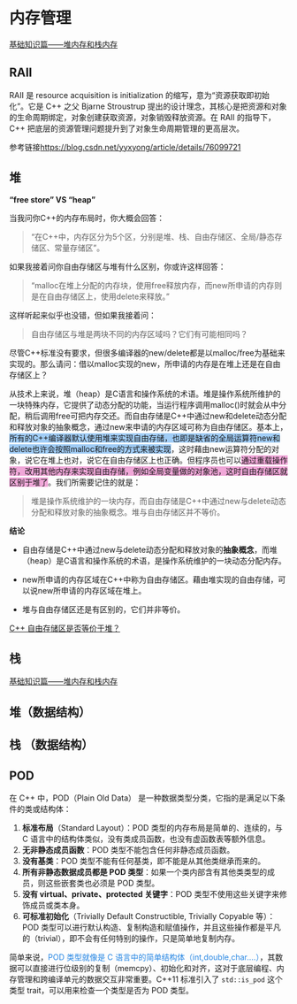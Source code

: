 
# 内存管理
[基础知识篇——堆内存和栈内存](https://blog.csdn.net/qq_41498261/article/details/83583466)
## RAII
RAII 是 resource acquisition is initialization 的缩写，意为“资源获取即初始化”。它是 C++ 之父 Bjarne Stroustrup 提出的设计理念，其核心是把资源和对象的生命周期绑定，对象创建获取资源，对象销毁释放资源。在 RAII 的指导下，C++ 把底层的资源管理问题提升到了对象生命周期管理的更高层次。

参考链接<https://blog.csdn.net/yyxyong/article/details/76099721>

## 堆

 **“free store” VS “heap”**
 
当我问你C++的内存布局时，你大概会回答：
> “在C++中，内存区分为5个区，分别是堆、栈、自由存储区、全局/静态存储区、常量存储区”。

如果我接着问你自由存储区与堆有什么区别，你或许这样回答：
> “malloc在堆上分配的内存块，使用free释放内存，而new所申请的内存则是在自由存储区上，使用delete来释放。”

这样听起来似乎也没错，但如果我接着问：
> 自由存储区与堆是两块不同的内存区域吗？它们有可能相同吗？

尽管C++标准没有要求，但很多编译器的new/delete都是以malloc/free为基础来实现的。那么请问：借以malloc实现的new，所申请的内存是在堆上还是在自由存储区上？

从技术上来说，堆（heap）是C语言和操作系统的术语。堆是操作系统所维护的一块特殊内存，它提供了动态分配的功能，当运行程序调用malloc()时就会从中分配，稍后调用free可把内存交还。而自由存储是C++中通过new和delete动态分配和释放对象的抽象概念，通过new来申请的内存区域可称为自由存储区。基本上，<span style="background:#A0CCF6">所有的C++编译器默认使用堆来实现自由存储，也即是缺省的全局运算符new和delete也许会按照malloc和free的方式来被实现</span>，这时藉由new运算符分配的对象，说它在堆上也对，说它在自由存储区上也正确。但程序员也可以<span style="background:#F0A7D8">通过重载操作符，改用其他内存来实现自由存储，例如全局变量做的对象池，这时自由存储区就区别于堆了</span>。我们所需要记住的就是：

> 堆是操作系统维护的一块内存，而自由存储是C++中通过new与delete动态分配和释放对象的抽象概念。堆与自由存储区并不等价。

 **结论**
- 自由存储是C++中通过new与delete动态分配和释放对象的**抽象概念**，而堆（heap）是C语言和操作系统的术语，是操作系统维护的一块动态分配内存。
    
- new所申请的内存区域在C++中称为自由存储区。藉由堆实现的自由存储，可以说new所申请的内存区域在堆上。
    
- 堆与自由存储区还是有区别的，它们并非等价。


[C++ 自由存储区是否等价于堆？](https://www.cnblogs.com/QG-whz/p/5060894.html)
## 栈

[基础知识篇——堆内存和栈内存](https://blog.csdn.net/qq_41498261/article/details/83583466)
## 堆（数据结构）


## 栈 （数据结构）

## POD
在 C++ 中，POD（Plain Old Data） 是一种数据类型分类，它指的是满足以下条件的类或结构体：
1. **标准布局**（Standard Layout）：POD 类型的内存布局是简单的、连续的，与 C 语言中的结构体类似，没有类成员函数，也没有虚函数表等额外信息。
2. **无非静态成员函数**：POD 类型不能包含任何非静态成员函数。
3. **没有基类**：POD 类型不能有任何基类，即不能是从其他类继承而来的。
4. **所有非静态数据成员都是 POD 类型**：如果一个类内部含有其他类类型的成员，则这些嵌套类也必须是 POD 类型。
5. **没有 virtual、private、protected 关键字**：POD 类型不使用这些关键字来修饰成员或类本身。
6. **可标准初始化**（Trivially Default Constructible, Trivially Copyable 等）：POD 类型可以进行默认构造、复制构造和赋值操作，并且这些操作都是平凡的（trivial），即不会有任何特别的操作，只是简单地复制内存。

简单来说，<font color=#2485E3>POD 类型就像是 C 语言中的简单结构体（int,double,char....）</font>，其数据可以直接进行位级别的复制（memcpy）、初始化和对齐，这对于底层编程、内存管理和跨编译单元的数据交互非常重要。C++11 标准引入了 `std::is_pod` 这个类型 trait，可以用来检查一个类型是否为 POD 类型。





